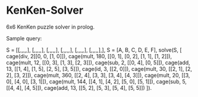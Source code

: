 # KenKen-Solver
6x6 KenKen puzzle solver in prolog.

Sample query:

S = [[_,_,_,_,_,_],
     [_,_,_,_,_,_],
     [_,_,_,_,_,_],
     [_,_,_,_,_,_],
     [_,_,_,_,_,_],
     [_,_,_,_,_,_],],
     S = [A, B, C, D, E, F],
     solve(S, [
               cage(div, 2[[0, 0, [1, 0]]),
               cage(mult, 180, [[0, 1], [0, 2], [1, 1], [1, 2]]),
               cage(mult, 12, [[0, 3], [1, 3], [2, 3]]),
               cage(sub, 2, [[0, 4], [0, 5]]),
               cage(add, 13, [[1, 4], [1, 5], [2, 5], [3, 5]]),
               cage(id, 3, [[2, 0]]),
               cage(mult, 30, [[2, 1], [2, 2], [3, 2]]),
               cage(mult, 360, [[2, 4], [3, 3], [3, 4], [4, 3]]),
               cage(mult, 20, [[3, 0], [4, 0], [3, 1]]),
               cage(mult, 144, [[4, 1], [4, 2], [5, 0], [5, 1]]),
               cage(sub, 5, [[4, 4], [4, 5]]),
               cage(add, 13, [[5, 2], [5, 3], [5, 4], [5, 5]])
               ]).
                
